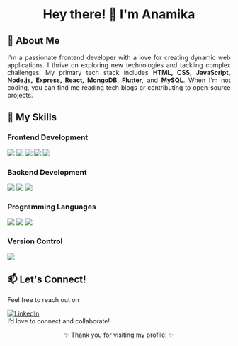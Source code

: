 <h1 align="center">Hey there! 👋 I'm Anamika</h1>


<h2 align="Left">🌟 About Me</h2>
<p align="justify">
  I'm a passionate frontend developer with a love for creating dynamic web applications. I thrive on exploring new technologies and tackling complex challenges. My primary tech stack includes <strong>HTML, CSS, JavaScript, Node.js, Express, React, MongoDB, Flutter</strong>, and <strong>MySQL</strong>. When I'm not coding, you can find me reading tech blogs or contributing to open-source projects.
</p>

<h2 align="Left">💼 My Skills</h2>

<div align="Left">
  <h3>Frontend Development</h3>
  <p>
    <img src="https://img.shields.io/badge/HTML5-orange?style=flat&logo=html&logoColor=white" />
    <img src="https://img.shields.io/badge/CSS3-blue?style=flat&logo=css3&logoColor=white" />
    <img src="https://img.shields.io/badge/JavaScript-yellow?style=flat&logo=javascript&logoColor=white" />
    <img src="https://img.shields.io/badge/Bootstrap-purple?style=flat&logo=bootstrap&logoColor=white" />
    <img src="https://img.shields.io/badge/Flutter-blue?style=flat&logo=flutter&logoColor=white" />
  </p>

  <h3>Backend Development</h3>
  <p>
    <img src="https://img.shields.io/badge/Node.js-green?style=flat&logo=node.js&logoColor=white" />
    <img src="https://img.shields.io/badge/Express-black?style=flat&logo=express&logoColor=white" />
    <img src="https://img.shields.io/badge/MySQL-blue?style=flat&logo=mysql&logoColor=white" />
  </p>

  <h3>Programming Languages</h3>
  <p>
    <img src="https://img.shields.io/badge/C++-blue?style=flat&logo=cplusplus&logoColor=white" />
    <img src="https://img.shields.io/badge/Java-red?style=flat&logo=java&logoColor=white" />
    <img src="https://img.shields.io/badge/Python-blue?style=flat&logo=python&logoColor=white" />
  </p>

  <h3>Version Control</h3>
  <p>
    <img src="https://img.shields.io/badge/GitHub-black?style=flat&logo=github&logoColor=white" />
  </p>
</div>


<h2 align="Justify">📫 Let's Connect!</h2>
 Feel free to reach out on 
<p align="Left">
  <a href="https://www.linkedin.com/in/anamika-b64323228/" target="_blank">
    <img src="https://img.icons8.com/color/32/000000/linkedin.png" alt="LinkedIn"/>
  </a>
  <br>
  I’d love to connect and collaborate!
</p>


<p align="center">✨ Thank you for visiting my profile! ✨</p>
